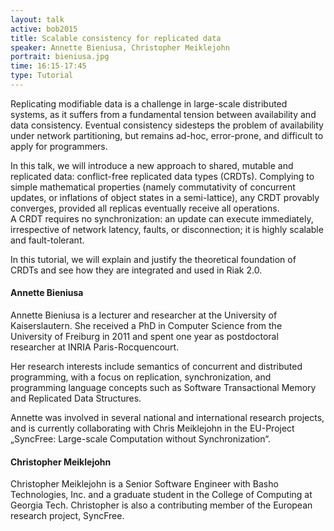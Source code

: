 ```yaml
---
layout: talk
active: bob2015
title: Scalable consistency for replicated data
speaker: Annette Bieniusa, Christopher Meiklejohn
portrait: bieniusa.jpg
time: 16:15-17:45
type: Tutorial
---
```


Replicating modifiable data is a challenge in large-scale
distributed systems, as it suffers from a fundamental tension between
availability and data consistency.  Eventual consistency sidesteps the
problem of availability under network partitioning, but remains
ad-hoc, error-prone, and difficult to apply for programmers.

In this talk, we will introduce a new approach to shared, mutable and
replicated data: conflict-free replicated data types (CRDTs).
Complying to simple mathematical properties (namely commutativity of concurrent 
updates, or inflations of object states in a semi-lattice), any CRDT provably 
converges, provided all replicas eventually receive all operations.  
A CRDT requires no synchronization: an update can
execute immediately, irrespective of network latency, faults, or
disconnection; it is highly scalable and fault-tolerant. 

In this tutorial, we will explain and justify the theoretical
foundation of CRDTs and see how they are integrated and used in Riak
2.0.

#### Annette Bieniusa

Annette Bieniusa is a lecturer and researcher at the University of
Kaiserslautern. She received a PhD in Computer Science from the
University of Freiburg in 2011 and spent one year as postdoctoral
researcher at INRIA Paris-Rocquencourt.

Her research interests include semantics of concurrent and distributed
programming, with a focus on replication, synchronization, and
programming language concepts such as Software Transactional Memory
and Replicated Data Structures.

Annette was involved in several national and international research
projects, and is currently collaborating with Chris Meiklejohn in the
EU-Project „SyncFree: Large-scale Computation without
Synchronization“.

#### Christopher Meiklejohn

Christopher Meiklejohn is a Senior Software Engineer with Basho
Technologies, Inc. and a graduate student in the College of Computing
at Georgia Tech. Christopher is also a contributing member of the
European research project, SyncFree.
